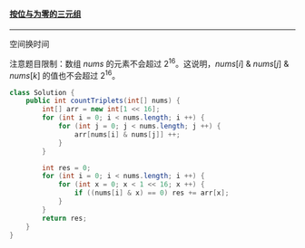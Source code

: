 #### <a href="https://leetcode.cn/problems/triples-with-bitwise-and-equal-to-zero/">按位与为零的三元组</a>

-----------------

空间换时间

注意题目限制：数组 $nums$ 的元素不会超过 $2^{16}$。这说明，$nums[i]$ & $nums[j]$ & $nums[k]$ 的值也不会超过 $2^{16}$。

```java
class Solution {
    public int countTriplets(int[] nums) {
        int[] arr = new int[1 << 16];
        for (int i = 0; i < nums.length; i ++) {
            for (int j = 0; j < nums.length; j ++) {
                arr[nums[i] & nums[j]] ++;
            }
        }

        int res = 0;
        for (int i = 0; i < nums.length; i ++) {
            for (int x = 0; x < 1 << 16; x ++) {
                if ((nums[i] & x) == 0) res += arr[x];
            }
        }
        return res;
    }
}
```


